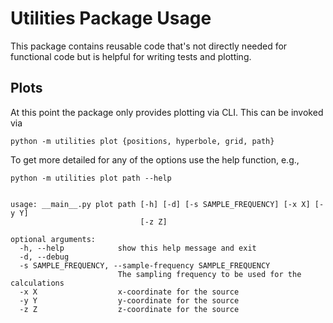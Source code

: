 # Utilities Package Usage
This package contains reusable code that's not directly needed for functional code but is
helpful for writing tests and plotting.

## Plots
At this point the package only provides plotting via CLI.
This can be invoked via
```
python -m utilities plot {positions, hyperbole, grid, path}
```
To get more detailed for any of the options use the help function, e.g.,
```
python -m utilities plot path --help


usage: __main__.py plot path [-h] [-d] [-s SAMPLE_FREQUENCY] [-x X] [-y Y]
                             [-z Z]

optional arguments:
  -h, --help            show this help message and exit
  -d, --debug
  -s SAMPLE_FREQUENCY, --sample-frequency SAMPLE_FREQUENCY
                        The sampling frequency to be used for the calculations
  -x X                  x-coordinate for the source
  -y Y                  y-coordinate for the source
  -z Z                  z-coordinate for the source
```
